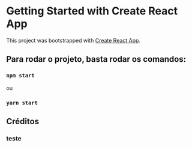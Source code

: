 # Getting Started with Create React App

This project was bootstrapped with [Create React App](https://github.com/facebook/create-react-app).

## Para rodar o projeto, basta rodar os comandos:

### `npm start`
ou
### `yarn start`

## Créditos
### teste

